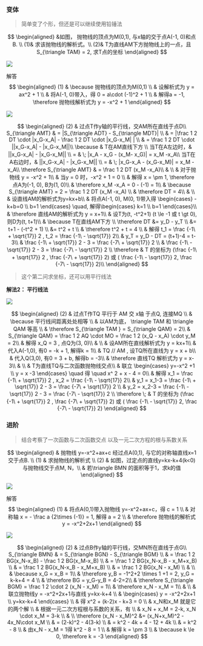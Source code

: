 ### 变体
> 简单变了个形，但还是可以继续使用铅锤法

$$
\begin{aligned}
&如图， 抛物线的顶点为M(0,1), 与x轴的交于点A(-1, 0)和点B. \\
(1)& 求该抛物线的解析式。\\
(2)& T为直线AM下方抛物线上的一点，且S_{\triangle TAM} = 2, 求T点的坐标
\end{aligned}
$$

![](../imgs/22/q2_7.png)

解答
$$
\begin{aligned}
(1) & \because 抛物线的顶点为M(0,1) \\
& 设解析式为 y = ax^2 + 1 \\
& 将A(-1, 0)带入，得 0 = a\cdot (-1)^2 + 1 \\
& 解得a = -1, \therefore 抛物线解析式为 y = -x^2 + 1
\end{aligned}
$$

![](../imgs/22/q2_8.png)

$$
\begin{aligned}
(2) & 过点T作y轴的平行线，交AM所在直线于点D\\
S_{\triangle AMT} & = |S_{\triangle ADT} - S_{\triangle MDT}| \\
& = |\frac 1 2 DT \cdot |x_G-x_A| - \frac 1 2 DT \cdot |x_G-x_M| | \\
& = \frac 1 2 DT \cdot ||x_G-x_A| - |x_G-x_M||\\
\because & T在AM直线下方  \\
当T在A左边时，& ||x_G-x_A| - |x_G-x_M|| \\
= & \;  |x_A - x_G - (x_M- x_G)| = x_M -x_A\\
当T在A右边时，& ||x_G-x_A| - |x_G-x_M|| \\
= & \; |x_G-x_A - (x_G-x_M)| = x_M -x_A\\
\therefore S_{\triangle AMT} & = \frac 1 2 DT (x_M -x_A)\\
& \\
& 对于抛物线 y = -x^2 + 1\\
& 当y = 0 时，-x^2 + 1 = 0 \\
& 解得 x = \pm 1, \therefore 点A为(-1, 0), B为(1, 0)\\
& \therefore x_M -x_A = 0 - (-1) = 1\\
& \because S_{\triangle AMT} = 2 = \frac 1 2 DT (x_M -x_A) \\
& \therefore DT = 4\\
& \\
& 设直线AM的解析式为y=kx+b\\
& 将点A(-1, 0), M(0, 1)带入得
\begin{cases}
-k+b=0 \\
b=1
\end{cases}
\quad, 解得\begin{cases}
k=1 \\
b=1
\end{cases}\\
& \therefore 直线AM的解析式为 y = x+1\\
& 设T为(t, -t^2+1) (t \le -1 或 t \gt 0), 则D为(t, t+1)\\
& \because T在直线AM下方 \\
\therefore DT &= y_D - y_T \\
&= t+1 - (-t^2 + 1) \\
&= t^2 + t \\
& \therefore t^2 + t = 4 \\
& 解得 t_1 = \frac {-1\ + \sqrt{17}} 2 , t_2 = \frac {-1\ - \sqrt{17}} 2\\
& y_T = y_D - DT = (t+1)-4 = t-3\\
& \frac {-1\ + \sqrt{17}} 2  - 3 = \frac {-7\ + \sqrt{17}} 2 \\
& \frac {-1\ - \sqrt{17}} 2  - 3 = \frac {-7\ - \sqrt{17}} 2 \\
\therefore & T 的坐标为 (\frac {-1\ + \sqrt{17}} 2 , \frac {-7\ + \sqrt{17}} 2) 或 ( \frac {-1\ - \sqrt{17}} 2, \frac {-7\ - \sqrt{17}} 2)\\
\end{aligned}
$$

> 这个第二问求坐标，还可以用平行线法

**解法2： 平行线法**

![](../imgs/22/q2_9.png)

$$
\begin{aligned}
(2) & 过点T作TQ 平行于 AM 交 x轴 于点Q, 连接MQ \\
& \because 平行线间距离处处相等 \\
& 以AM为底， \triangle TAM 和 \triangle QAM 等高 \\
& \therefore S_{\triangle TAM } = S_{\triangle QAM} = 2\\
& S_{\triangle QAM} = \frac 1 2 AQ \cdot MO = \frac 1 2 (x_Q - x_A) \cdot y_M = 2\\
& 解得 x_Q = 3 , 点Q为(3, 0)\\
& \\
& 设AM所在直线解析式为 y = kx+1\\
& 代入A(-1,0), 有0 = -k + 1, 解得k = 1\\
& TQ // AM , 设TQ所在直线为 y = x + b\\
& 代入Q(3,0), 有0 = 3 + b, 解得b = -3\\
& \therefore 直线TQ 解析式为 y = x-3\\
& \\
& T为直线TQ与二次函数抛物线交点\\
& 联立
\begin{cases}
y=-x^2 +1 \\
y = x -3
\end{cases}
\quad 得 \quad x^ 2 + x - 4 = 0\\
& 解得 x_1 = \frac {-1\ + \sqrt{17}} 2 , x_2 = \frac {-1\ - \sqrt{17}} 2\\
& y_1 = x_1-3 = \frac {-1\ + \sqrt{17}} 2  - 3 = \frac {-7\ + \sqrt{17}} 2 \\
& y_2 = x_2-3  = \frac {-1\ - \sqrt{17}} 2  - 3 = \frac {-7\ - \sqrt{17}} 2 \\
\therefore \; & T 的坐标为 (\frac {-1\ + \sqrt{17}} 2 , \frac {-7\ + \sqrt{17}} 2) 或 ( \frac {-1\ - \sqrt{17}} 2, \frac {-7\ - \sqrt{17}} 2)
\end{aligned}
$$

### 进阶
> 结合考察了一次函数与二次函数交点
> 以及一元二次方程的根与系数关系

$$
\begin{aligned}
& 抛物线 y=-x^2+ax+c 经过点A(0,1), 与它的对称轴直线x=1交于点B. \\
(1) & 求抛物线的解析式 \\
(2) & 如图，过定点的直线y=kx-k+4(k<0)与抛物线交于点M, N，\\
& 若\triangle BMN 的面积等于1，求k的值
\end{aligned}
$$

![](../imgs/22/q2_5.png)

解答
$$
\begin{aligned}
(1) & 将点A(0,1)带入抛物线 y=-x^2+ax+c，得 c = 1 \\
& 对称轴 x = - \frac a {2\times (-1)} = 1, 解得 a = 2 \\
& \therefore 抛物线的解析式 y = -x^2+2x+1
\end{aligned}
$$

![](../imgs/22/q2_6.png)

$$
\begin{aligned}
(2) & 过点B作y轴的平行线，交MN所在直线于点G\\
S_{\triangle BMN} & = S_{\triangle BGN} - S_{\triangle BGM} \\
& = \frac 1 2 BG(x_N-x_B) - \frac 1 2 BG(x_M-x_B) \\
& = \frac 1 2 BG(x_N-x_B - x_M+x_B) \\
& = \frac 1 2 BG(x_N-x_B - x_M+x_B) \\
& = \frac 1 2 BG(x_N - x_M) \\
& \\
& \because x_G = x_B = 1\\
& \therefore y_B = -1^2+2 \times 1 +1 = 2, y_G = k-k+4 = 4 \\
& \therefore BG = y_G-y_B = 4-2=2\\
& \therefore S_{\triangle BGM} = \frac 1 2 \cdot 2 (x_N - x_M) = 1\\
& \therefore x_N - x_M = 1\\
& \\
& 联立抛物线y = -x^2+2x+1与直线 y=kx-k+4 \\
& \begin{cases}
y = -x^2+2x+1 \\
y=kx-k+4
\end{cases} \\
& 得 x^2 + (k-2)x - k+3 = 0 \\
& x_N和x_M 就是它的两个解 \\
& 根据一元二次方程根与系数的关系，有 \\
& x_N + x_M = 2-k, x_N \cdot x_M = 3-k \\
& \\
\therefore (x_N - x_M)^2 &= (x_N+x_M)^2 - 4x_N\cdot x_M \\
& = (2-k)^2 - 4(3-k) \\
& = k^2 - 4k + 4 - 12 + 4k \\
& = k^2 - 8 \\
& 由x_N - x_M = 1得 k^2 - 8 = 1 \\
& 解得 k = \pm 3 \\
& \because k \le 0, \therefore k = -3
\end{aligned}
$$
